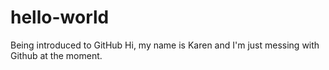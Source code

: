 # hello-world
Being introduced to GitHub
Hi, my name is Karen and I'm just messing with Github at the moment.
